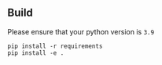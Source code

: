 ## Build
Please ensure that your python version is `3.9`

```
pip install -r requirements
pip install -e .
```

